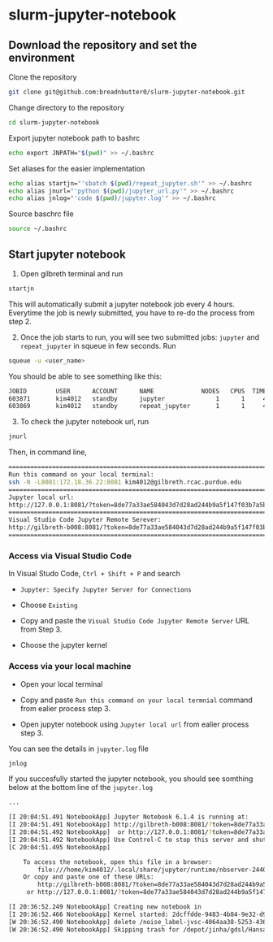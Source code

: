 # slurm-jupyter-notebook

## Download the repository and set the environment

Clone the repository

```bash
git clone git@github.com:breadnbutter0/slurm-jupyter-notebook.git
```

Change directory to the repository

```bash
cd slurm-jupyter-notebook
```

Export jupyter notebook path to bashrc

```bash
echo export JNPATH="$(pwd)" >> ~/.bashrc
```

Set aliases for the easier implementation

```bash
echo alias startjn="'sbatch $(pwd)/repeat_jupyter.sh'" >> ~/.bashrc
echo alias jnurl="'python $(pwd)/jupyter_url.py'" >> ~/.bashrc
echo alias jnlog="'code $(pwd)/jupyter.log'" >> ~/.bashrc
```

Source baschrc file

```bash
source ~/.bashrc
```

## Start jupyter notebook

1.  Open gilbreth terminal and run

```bash
startjn
```

This will automatically submit a jupyter notebook job every 4 hours. Everytime the job is newly submitted, you have to re-do the process from step 2.

2.  Once the job starts to run, you will see two submitted jobs: `jupyter` and `repeat_jupyter` in squeue in few seconds. Run

```bash
squeue -u <user_name>
```

You should be able to see something like this:

```bash
JOBID        USER      ACCOUNT      NAME             NODES   CPUS  TIME_LIMIT ST TIME
603871       kim4012   standby      jupyter              1      1     4:00:00  R 38:24
603869       kim4012   standby      repeat_jupyter       1      1     4:00:00  R 40:24
```

3.  To check the jupyter notebook url, run

```bash
jnurl
```

Then, in command line,

```bash
====================================================================================================
Run this command on your local terminal:
ssh -N -L8081:172.18.36.22:8081 kim4012@gilbreth.rcac.purdue.edu
====================================================================================================
Jupyter local url:
http://127.0.0.1:8081/?token=8de77a33ae584043d7d28ad244b9a5f147f03b7a5b33c6cc
====================================================================================================
Visual Studio Code Jupyter Remote Serever:
http://gilbreth-b008:8081/?token=8de77a33ae584043d7d28ad244b9a5f147f03b7a5b33c6cc
====================================================================================================
```

### Access via Visual Studio Code

In Visual Studo Code, `Ctrl + Shift + P` and search

- `Jupyter: Specify Jupyter Server for Connections`

- Choose `Existing`

- Copy and paste the `Visual Studio Code Jupyter Remote Server` URL from Step 3.

- Choose the jupyter kernel

### Access via your local machine

- Open your local terminal

- Copy and paste `Run this command on your local termnial` command from ealier process step 3.

- Open jupyter notebook using `Jupyter local url` from ealier process step 3.

You can see the details in `jupyter.log` file

```bash
jnlog
```

If you succesfully started the jupyter notebook, you should see somthing below at the bottom line of the `jupyter.log`

```bash
...

[I 20:04:51.491 NotebookApp] Jupyter Notebook 6.1.4 is running at:
[I 20:04:51.491 NotebookApp] http://gilbreth-b008:8081/?token=8de77a33ae584043d7d28ad244b9a5f147f03b7a5b33c6cc
[I 20:04:51.492 NotebookApp]  or http://127.0.0.1:8081/?token=8de77a33ae584043d7d28ad244b9a5f147f03b7a5b33c6cc
[I 20:04:51.492 NotebookApp] Use Control-C to stop this server and shut down all kernels (twice to skip confirmation).
[C 20:04:51.495 NotebookApp]

    To access the notebook, open this file in a browser:
        file:///home/kim4012/.local/share/jupyter/runtime/nbserver-24402-open.html
    Or copy and paste one of these URLs:
        http://gilbreth-b008:8081/?token=8de77a33ae584043d7d28ad244b9a5f147f03b7a5b33c6cc
     or http://127.0.0.1:8081/?token=8de77a33ae584043d7d28ad244b9a5f147f03b7a5b33c6cc

[I 20:36:52.249 NotebookApp] Creating new notebook in
[I 20:36:52.466 NotebookApp] Kernel started: 2dcffdde-9483-4b84-9e32-d937e7848f75, name: tf-gpu
[W 20:36:52.490 NotebookApp] delete /noise_label-jvsc-4064aa38-5253-436e-a684-79bd09bc8294231396ee-5b0f-4856-bfdb-728bc1242a52.ipynb
[W 20:36:52.490 NotebookApp] Skipping trash for /depot/jinha/gdsl/Hansae/projects/PARCEL/python/slurm-jupyter-notebook/noise_label-jvsc-4064aa38-5253-436e-a684-79bd09bc8294231396ee-5b0f-4856-bfdb-728bc1242a52.ipynb, on different device to home directory
```

